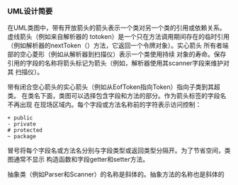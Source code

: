 
### UML设计简要
在UML类图中，带有开放箭头的箭头表示一个类对另一个类的引用或依赖关系。虚线箭头（例如来自解析器的
totoken）是一个只在方法调用期间存在的临时引用（例如解析器的nextToken（）方法，它返回一个令牌对象）。实心箭头
所有者端部的空心菱形（例如从解析器到扫描仪）表示一个类使用持续
对象的寿命。保存引用的字段的名称将箭头标记为箭头（例如，解析器使用其scanner字段来维护对其
扫描仪）。


带有闭合空心箭头的实心箭头（例如从EofToken指向Token）指向子类到其超类。
在类名下面，类图可以选择包含字段和方法的部分。作为箭头标签的字段名不再出现
在现场区域内。每个字段或方法名称前的字符表示访问控制：

```
+ public
- private
# protected
~ package
```

冒号将每个字段名或方法名分别与字段类型或返回类型分隔开。为了节省空间，类图通常不显示
构造函数和字段getter和setter方法。

抽象类（例如Parser和Scanner）的名称是斜体的。抽象方法的名称也是斜体的
